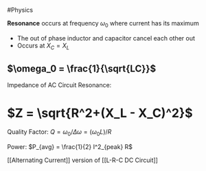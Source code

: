#Physics 

**Resonance** occurs at frequency $\omega_0$ where current has its maximum
- The out of phase inductor and capacitor cancel each other out
- Occurs at $X_C = X_L$

## $\omega_0 = \frac{1}{\sqrt{LC}}$

Impedance of AC Circuit Resonance:
# $Z = \sqrt{R^2+(X_L - X_C)^2}$

Quality Factor: $Q = \omega_0 / \Delta \omega = (\omega_0 L)/R$

Power: $P_{avg} = \frac{1}{2} I^2_{peak} R$

[[Alternating Current]] version of [[L-R-C DC Circuit]]